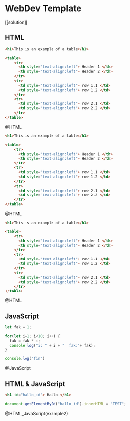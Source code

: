 <!--
author:   Your Name

email:    your@mail.org

version:  0.0.1

language: en

narrator: US English Female

comment:  Try to write a short comment about
          your course, multiline is also okay.


@HTML: @__HTML(@uid)

@__HTML
<script>
    document.getElementById("container_@0").innerHTML = `@input`;
    "LIA: stop";
</script>

<div id="container_@0" class="persistent"></div>
@end

@JavaScript
<script>
let log = console.log;

console.log = function(e){ send.lia("log", e+"\n") };

eval(`@input`)

console.log = log;

"LIA: stop";
</script>
@end

@HTML_JavaScript
<script>
document.getElementById("@0").innerHTML = `@input`;

let log = console.log;

console.log = function(e){ send.lia("log", e+"\n") };

eval(`@input(1)`);

console.log = log;

"LIA: stop";
</script>

<div id="@0"></div>
@end

-->

# WebDev Template

[[solution]]
<script>
  // @input will be replace by the user input
  let input_string = "@input";
  console.log("dddddddddd", input_string.trim().toLowerCase());
  false;
</script>

## HTML

``` html table.html
<h1>This is an example of a table</h1>

<table>
    <tr>
      <th style="text-align:left"> Header 1 </th>
      <th style="text-align:left"> Header 2 </th>
    </tr>
    <tr>
      <td style="text-align:left"> row 1.1 </td>
      <td style="text-align:left"> row 1.2 </td>
    </tr>
    <tr>
      <td style="text-align:left"> row 2.1 </td>
      <td style="text-align:left"> row 2.2 </td>
    </tr>
</table>
```
@HTML


``` html table.html
<h1>This is an example of a table</h1>

<table>
    <tr>
      <th style="text-align:left"> Header 1 </th>
      <th style="text-align:left"> Header 2 </th>
    </tr>
    <tr>
      <td style="text-align:left"> row 1.1 </td>
      <td style="text-align:left"> row 1.2 </td>
    </tr>
    <tr>
      <td style="text-align:left"> row 2.1 </td>
      <td style="text-align:left"> row 2.2 </td>
    </tr>
</table>
```
@HTML


``` html table.html
<h1>This is an example of a table</h1>

<table>
    <tr>
      <th style="text-align:left"> Header 1 </th>
      <th style="text-align:left"> Header 2 </th>
    </tr>
    <tr>
      <td style="text-align:left"> row 1.1 </td>
      <td style="text-align:left"> row 1.2 </td>
    </tr>
    <tr>
      <td style="text-align:left"> row 2.1 </td>
      <td style="text-align:left"> row 2.2 </td>
    </tr>
</table>
```
@HTML

## JavaScript

``` javascript for-loop.js
let fak = 1;

for(let i=1; i<10; i++) {
  fak = fak * i;
  console.log("i: " + i + "  fak:"+ fak);
}

console.log("fin")
```
@JavaScript


## HTML & JavaScript

```html index.html
<h1 id="hallo_id"> Hallo </h1>
```
```javascript  test.js
document.getElementById("hallo_id").innerHTML = "TEST";
```
@HTML_JavaScript(example2)
